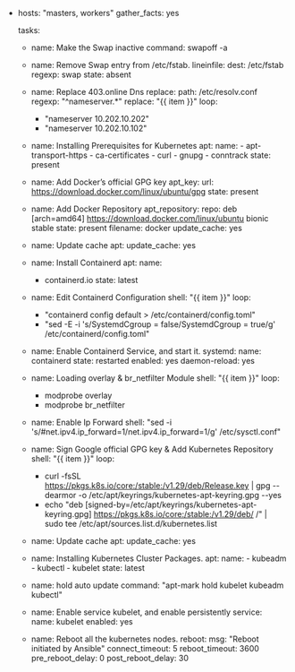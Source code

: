 - hosts: "masters, workers"
  gather_facts: yes
 

  tasks:
   - name: Make the Swap inactive
     command: swapoff -a

   - name: Remove Swap entry from /etc/fstab.
     lineinfile:
       dest: /etc/fstab
       regexp: swap
       state: absent

   - name: Replace 403.online Dns
     replace:
       path: /etc/resolv.conf
       regexp: "^nameserver.*"
       replace: "{{ item }}"
     loop:
     - "nameserver 10.202.10.202"
     - "nameserver 10.202.10.102"

   - name: Installing Prerequisites for Kubernetes
     apt:
       name:
         - apt-transport-https
         - ca-certificates
         - curl
         - gnupg
         - conntrack
       state: present

   - name: Add Docker’s official GPG key
     apt_key:
       url: https://download.docker.com/linux/ubuntu/gpg
       state: present

   - name: Add Docker Repository
     apt_repository:
       repo: deb [arch=amd64] https://download.docker.com/linux/ubuntu bionic stable
       state: present
       filename: docker
       update_cache: yes

   - name: Update cache
     apt:
      update_cache: yes

   - name: Install Containerd
     apt:
       name:
       - containerd.io
       state: latest

   - name: Edit Containerd Configuration
     shell: "{{ item }}"
     loop:
       - "containerd config default > /etc/containerd/config.toml"
       - "sed -E -i 's/SystemdCgroup = false/SystemdCgroup = true/g' /etc/containerd/config.toml"


   - name: Enable Containerd Service, and start it.
     systemd:
       name: containerd
       state: restarted
       enabled: yes
       daemon-reload: yes


   - name: Loading overlay & br_netfilter Module
     shell: "{{ item }}" 
     loop:
       - modprobe overlay
       - modprobe br_netfilter

   - name: Enable Ip Forward
     shell: "sed -i 's/#net.ipv4.ip_forward=1/net.ipv4.ip_forward=1/g' /etc/sysctl.conf"

   - name: Sign Google official GPG key &  Add Kubernetes Repository
     shell: "{{ item }}"
     loop:
       - curl -fsSL https://pkgs.k8s.io/core:/stable:/v1.29/deb/Release.key |  gpg --dearmor -o /etc/apt/keyrings/kubernetes-apt-keyring.gpg --yes
       - echo "deb [signed-by=/etc/apt/keyrings/kubernetes-apt-keyring.gpg] https://pkgs.k8s.io/core:/stable:/v1.29/deb/ /" | sudo tee /etc/apt/sources.list.d/kubernetes.list

   - name: Update cache
     apt:
      update_cache: yes

   - name: Installing Kubernetes Cluster Packages.
     apt:
       name:
         - kubeadm
         - kubectl
         - kubelet
       state: latest

   - name: hold auto update
     command: "apt-mark hold kubelet kubeadm kubectl"

   - name: Enable service kubelet, and enable persistently
     service:
       name: kubelet
       enabled: yes

   - name: Reboot all the kubernetes nodes.
     reboot:
      msg: "Reboot initiated by Ansible"
      connect_timeout: 5
      reboot_timeout: 3600
      pre_reboot_delay: 0
      post_reboot_delay: 30
